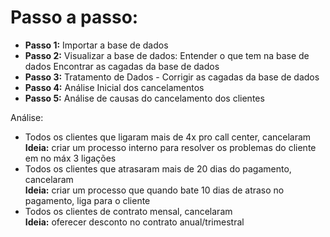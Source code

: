 # Passo a passo:
- **Passo 1:** Importar a base de dados
- **Passo 2:** Visualizar a base de dados:
   Entender o que tem na base de dados
   Encontrar as cagadas da base de dados
- **Passo 3:** Tratamento de Dados - Corrigir as cagadas da base de dados
- **Passo 4:** Análise Inicial dos cancelamentos
- **Passo 5:** Análise de causas do cancelamento dos clientes

Análise:
- Todos os clientes que ligaram mais de 4x pro call center, cancelaram <br>
   **Ideia:** criar um processo interno para resolver os problemas do cliente em no máx 3 ligações
- Todos os clientes que atrasaram mais de 20 dias do pagamento, cancelaram <br>
   **Ideia:** criar um processo que quando bate 10 dias de atraso no pagamento, liga para o cliente
- Todos os clientes de contrato mensal, cancelaram <br>
   **Ideia:** oferecer desconto no contrato anual/trimestral
